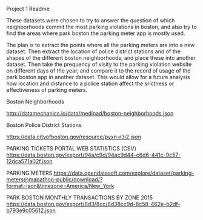 Project 1 Readme

These datasets were chosen to try to answer the question of which neighborhoods commit the most parking violations in boston, and also try to find the areas where park boston the parking meter app is mostly used.

The plan is to extract the points where all the parking meters are into a new dataset. Then extract the location of police district stations and of the shapes of the different boston neighborhoods, and place these into another dataset. Then take the prequency of visity to the parking violation website on different days of the year, and compare it to the record of usage of the park boston app in another dataset. This would allow for a future analysis how location and distance to a police station affect the srictness or effectiveness of parking meters.

Boston Neighborhoods

http://datamechanics.io/data/medinad/boston-neighborhoods.json

Boston Police District Stations

https://data.cityofboston.gov/resource/pyxn-r3i2.json

PARKING TICKETS PORTAL WEB STATISTICS (CSV) 
https://data.boston.gov/export/94a/c9d/94ac9d44-c6d6-441c-9c57-12dca571a02f.json

PARKING METERS
https://data.opendatasoft.com/explore/dataset/parking-meters@mapathon-public/download/?format=json&timezone=America/New_York

PARK BOSTON MONTHLY TRANSACTIONS BY ZONE 2015
https://data.boston.gov/export/8d3/8cc/8d38cc9d-8c58-462e-b2df-b793e9c05612.json














